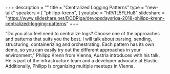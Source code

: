 +++
description = ""
title = "Centralized Logging Patterns"
type = "new-talk"
speakers = [
        "philipp-krenn",
]
youtube = "hRVfL5FLHu8"
slideshare = "https://www.slideshare.net/DODRiga/devopsdaysriga-2018-philipp-krenn-centralized-logging-patterns"
+++
<p>"Do you also feel need to centralize logs? Choose one of the approaches and patterns that suits you the best. I will talk about parsing, sending, structuring, containerizing and orchestrating. Each pattern has its own demo, so you can easily try out the different approaches in your environment," Philipp Krenn from Vienna, Austria introduces with his talk. He is part of the infrastructure team and a developer advocate at Elastic. Additionally, Philipp is organizing multiple meetups in Vienna.</p>